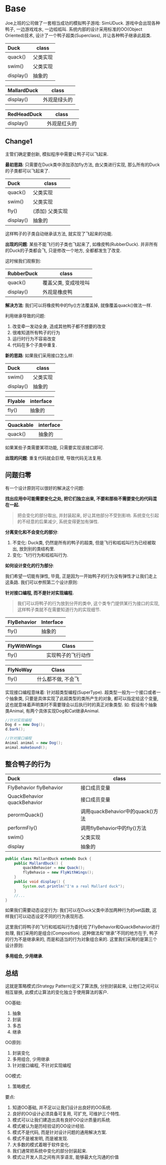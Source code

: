 # Base

Joe上班的公司做了一套相当成功的模拟鸭子游戏: SimUDuck. 游戏中会出现各种鸭子, 一边游戏戏水, 一边呱呱叫. 系统内部的设计采用标准的OO(Object Oriented)技术, 设计了一个鸭子超类(Superclass), 并让各种鸭子继承此超类.

| Duck      | class |
|:----------|-------|
| quack()   | 父类实现  |
| swim()    | 父类实现  |
| display() | 抽象的   |

| MallardDuck | class  |
|:------------|--------|
| display()   | 外观是绿头的 |

| RedHeadDuck | class  |
|:------------|--------|
| display()   | 外观是红头的 |

## Change1

主管们确定要创新, 模拟程序中需要让鸭子可以飞起来.

**最初思路**: 只需要在Duck类中添加添加fly方法, 由父类进行实现, 那么所有的Duck的子类都可以飞起来了.

| Duck      |   class   |
|:----------|-----------|
| quack()   | 父类实现      |
| swim()    | 父类实现      |
| fly()     | (添加) 父类实现 |
| display() | 抽象的       |

这样鸭子的子类自动继承该方法, 就实现了飞起来的功能.

**出现的问题**: 某些不能飞行的子类也飞起来了, 如橡皮鸭(RubberDuck). 并非所有的Duck的子类都会飞, 只是修改一个地方, 全都都发生了改变.

这时候我们观察到:

| RubberDuck |    class    |
|:-----------|-------------|
| quack()    | 覆盖父类, 变成吱吱叫 |
| display()  | 外观是橡皮鸭      |

**解决方法**: 我们可以将橡皮鸭中的fly()方法覆盖掉, 就像覆盖quack()做法一样.

利用继承导致的问题:

1. 改变牵一发动全身, 造成其他鸭子都不想要的改变
2. 很难知道所有鸭子的行为
3. 运行时行为不容易改变
4. 代码在多个子类中重复.

**新的思路**: 如果我们采用接口怎么样:

| Duck      | class |
|:----------|-------|
| swim()    | 父类实现  |
| display() | 抽象的   |

| Flyable | interface |
|:--------|-----------|
| fly()   | 抽象的       |

| Quackable | interface |
|:----------|-----------|
| quack()   | 抽象的       |

如果某些子类需要某项功能, 只需要实现该接口即可.

**出现的问题**: 重复代码就会巨增, 导致代码无法复用.

## 问题归零

有一个设计原则可以很好的解决这个问题:

**找出应用中可能需要变化之处, 把它们独立出来, 不要和那些不需要变化的代码混在一起.**

> 把会变化的部分取出, 并封装起来, 好让其他部分不受到影响. 系统变化引起的不经意的后果减少, 系统变得更加有弹性.

**分离变化和不会变化的部分**:

1. 不变化: Duck类, 仍然是所有的鸭子的超类, 但是飞行和呱呱叫行为已经被取出, 放到别的类结构里.
2. 变化: 飞行行为和呱呱叫行为.

**如何设计变化的行为部分**:

我们希望一切能有弹性, 毕竟, 正是因为一开始鸭子的行为没有弹性才让我们走上这条路. 我们可以参照第二个设计原则:

**针对接口编程, 而不是针对实现编程.**

> 我们可以将鸭子的行为放到分开的类中, 这个类专门提供某行为接口的实现, 这样鸭子类就不在需要知道行为的实现细节.

| FlyBehavior | Interface |
|:------------|-----------|
| fly()       | 抽象的       |

| FlyWithWings |   Class   |
|:-------------|-----------|
| fly()        | 实现鸭子的飞行动作 |

| FlyNoWay |   Class    |
|:---------|------------|
| fly()    | 什么都不做, 不会飞 |

实现接口编程意味着: 针对超类型编程(SuperType). 超类型一般为一个接口或者一个抽象类, 只要是具体实现了此超类型的类所产生的对象, 都可以指定给这个变量, 这也就意味着声明类时不需要理会以后执行时的真正对象类型. 如: 假设有个抽象类Animal, 有两个具体实现Dog和Cat继承Animal.

```java
//针对实现编程
Dog d = new Dog();
d.bark();

//针对接口编程
Animal animal = new Dog();
animal.makeSound();
```

## 整合鸭子的行为

| Duck                        |           class            |
|:----------------------------|----------------------------|
| FlyBehavior flyBehavior     | 接口成员变量                     |
| QuackBehavior quackBehavior | 接口成员变量                     |
| perormQuack()               | 调用quackBehavior中的quack()方法 |
| performFly()                | 调用flyBehavior中的fly()方法     |
| swim()                      | 父类实现                       |
| display                     | 抽象的                        |

```java
public class MallardDuck extends Duck {
	public MallardDuck() {
    	quackBehavior = new Quack();
        flyBehavio = new FlyWithWings();
    }
    public void display() {
    	System.out.println("I'm a real Mallard duck");
    }
    //...
}
```

如果我们需要动态设定行为: 我们可以在Duck父类中添加两种行为的set函数, 这样我们可以动态设定不同的行为表现形态.

这里我们将鸭子的飞行和呱呱叫行为委托给了FlyBehavior和QuackBehavior进行处理, 我们采用的是组合(Composition). 这种做法和"继承"不同的地方在于, 鸭子的行为不是继承来的, 而是和适当的行为对象组合来的. 这里我们采用的是第三个设计原则:

**多用组合, 少用继承**.

## 总结

这就是策略模式(Strategy Pattern)定义了算法族, 分别封装起来, 让他们之间可以相互替换, 此模式让算法的变化独立于使用算法的客户.

OO基础:

1. 抽象
2. 封装
3. 多态
4. 继承

OO原则:

1. 封装变化
2. 多用组合, 少用继承
3. 针对接口编程, 不针对实现编程

OO模式:

1. 策略模式.

要点:

1. 知道OO基础, 并不足以让我们设计出良好的OO系统.
2. 良好的OO设计必须具备可复用, 可扩充, 可维护三个特性.
3. 模式可以让我们建造出具有良好OO设计质量的系统.
4. 模式被认为是历经验证的OO设计经验.
5. 模式不是代码, 而是针对设计问题的通用解决方案.
6. 模式不是被发明, 而是被发现.
7. 大多数的模式着眼于软件变化.
8. 我们通常把系统中变化的部分封装起来.
9. 模式让开发人员之间有共享语言, 能够最大化沟通的价值
